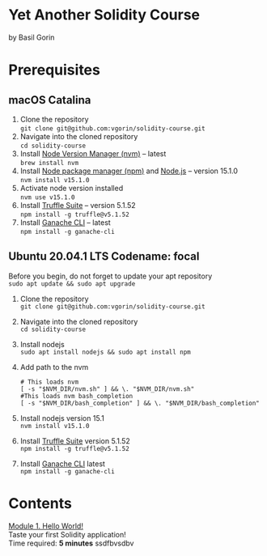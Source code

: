 


# Yet Another Solidity Course
by Basil Gorin

# Prerequisites
 
## macOS Catalina

1. Clone the repository  
    ```git clone git@github.com:vgorin/solidity-course.git```
2. Navigate into the cloned repository  
    ```cd solidity-course```
3. Install [Node Version Manager (nvm)](https://github.com/nvm-sh/nvm) – latest  
    ```brew install nvm```
4. Install [Node package manager (npm)](https://www.npmjs.com/) and [Node.js](https://nodejs.org/) – version 15.1.0  
    ```nvm install v15.1.0```
5. Activate node version installed  
    ```nvm use v15.1.0```
6. Install [Truffle Suite](https://www.trufflesuite.com/) – version 5.1.52  
    ```npm install -g truffle@v5.1.52```
7. Install [Ganache CLI](https://github.com/trufflesuite/ganache-cli) – latest  
    ```npm install -g ganache-cli```  

## Ubuntu 20.04.1 LTS Codename: focal

Before you begin, do not forget to update your apt repository  
    ``` sudo apt update && sudo apt upgrade ```
    
1. Clone the repository  
    ```git clone git@github.com:vgorin/solidity-course.git ```  
2. Navigate into the cloned repository  
    ```cd solidity-course```
3. Install nodejs  
    ```sudo apt install nodejs && sudo apt install npm ```
4. Add path to the nvm  
    ``` export NVM_DIR="$HOME/.nvm"
    # This loads nvm
    [ -s "$NVM_DIR/nvm.sh" ] && \. "$NVM_DIR/nvm.sh"
    #This loads nvm bash_completion
    [ -s "$NVM_DIR/bash_completion" ] && \. "$NVM_DIR/bash_completion"
    ```

5. Install nodejs version 15.1  
    ```nvm install v15.1.0```
6.  Install [Truffle Suite](https://www.trufflesuite.com/)  version 5.1.52  
    ```npm install -g truffle@v5.1.52```
7. Install [Ganache CLI](https://github.com/trufflesuite/ganache-cli)  latest  
    ```npm install -g ganache-cli```




# Contents
[Module 1. Hello World!](module01/README.md)  
Taste your first Solidity application!  
Time required: **5 minutes**
ssdfbvsdbv
